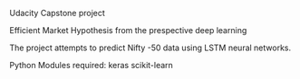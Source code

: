 Udacity Capstone project

Efficient Market Hypothesis from the prespective deep learning 

The project attempts to predict Nifty -50 data using LSTM neural networks.

Python Modules required:
keras
scikit-learn



